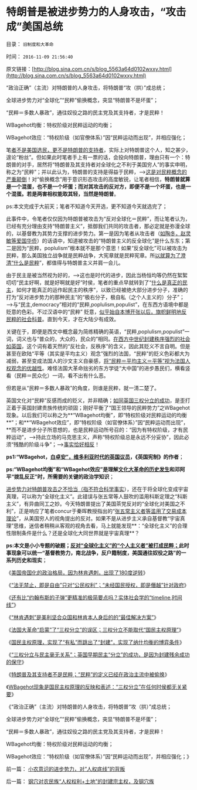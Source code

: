 # 特朗普是被进步势力的人身攻击，“攻击成”美国总统

目录： `旧制度和大革命` 

时间： `2016-11-09 21:56:40` 

原文链接：[http://blog.sina.com.cn/s/blog_5563a64d0102wxxy.html](http://blog.sina.com.cn/s/blog_5563a64d0102wxxy.html)

“政治正确”（主流）对特朗普的人身攻击，将特朗普“攻（拱）”成总统；

全球进步势力对“全球化”“民粹”偷换概念，突显“特朗普不是坏蛋”；

“民粹＝多数人暴政”，通往奴役之路的民主党及其支持者，才是民粹！

WBagehot均衡：特权阶级对民粹运动的均衡；

WBagehot效应：“特权阶级（如官僚体系）”因“民粹运动而出现”，并相应强化；

笔[者不是美国选民，更不是特朗普的支持者](http://darthvad.blog.sohu.com/323218188.html)，实际上对特朗普这个人，知之甚少，遑论“粉丝”。但如果此时笔者手上有一票的话，会投向特朗普，理由只有一个：特朗普的对手，居然将“特朗普及其支持者对全球化之不利于美国穷人”的事实申明，称之为“民粹”；并以此认为，特朗普的支持是得益于民粹，——>[这是对民粹概念的严重颠倒](../../../2013/6/16/民粹概念，民粹不受道德指责，民粹必定认为自已是正义的.md)！对“偷换概念”用于意识形态攻击的高度敏锐，让笔者相信，**特朗普就算是一个混蛋，也不是一个坏蛋；而对其攻击的反对方，即便不是一个坏蛋，也是一个混蛋。若是两害相权能取其轻，当然是特朗普**。

ps:本文完成于大前天；笔者不知道今天开选，更不知道今天就选完了；

此事件中，令笔者仅仅因为特朗普被攻击为“反对全球化＝民粹”，而让笔者认为，已经有充分理由支持“特朗普主义”，抵御我们共同的攻击者，那必定就是弥漫全球的，以基督教为其势力支撑的进步势力。第一是因为笔者从攻击者（[如陶冬，赵灵敏等爱国华侨](http://www.ftchinese.com/story/001069779?page=1)）的话语中，知道被攻击的“特朗普主义的反全球化”是什么东东；第二是因为“民粹，poplulism”根本就不是那个意思！如果“反全球化”可以被攻击为民粹，那么美国独立战争就是民粹战争，大宪章就是民粹宪章。所[以就算为了澄清“什么是民粹](http://darthvad.blog.163.com/blog/static/53399470201691791443867/)”，都值得与特朗普主义并肩一会儿。

由于民主是被当然视为好的，——>这也是时代的进步，因此当杨恒均等仍然在絮絮叨叨“民主好啊，就是好啊就是好”时侯，笔者的重点早就转到了“[什么是真正的民主](../../../2009/10/27/讨论集：什么是democracy？什么不是？.md)，如何才能真正的运作起民主的秩序”，以致已经被绝大部分进步分子，准确的打为“反对进步势力的那种民主”的“极右分子，极自私（之个人主义的）分子”；——>与“民主,democracy”相对的“民粹,poplulism,populist”，在东西方语境中都是贬意的色彩。不过汉语中的“民粹”
贬意，[似乎始自本博开张以后，旗帜鲜明地反民粹的社会科普](../../../2009/9/24/为什么说民粹就是极左.md)。直到今天，才在大陆少有成效。

关键在于，即便是西文中概念最为简练精确的英语，“民粹,poplulism,populist”一词，词义也与“普众的，大众的，民众的”相同。[在西方中世纪封建秩序强烈的社会如英国](../../../2012/12/27/英国是中世纪最专制集权的欧洲国家.md)，这个词有着天然的“反社会，反秩序”的含义，因此其贬义不言自明。但是甚至在欧陆“平等（其实是平均主义）观念”强烈的法国，“民粹”的贬义色彩都大为减弱，甚至变成法国人的沙文主义自豪感，[将“民粹＝平均主义＝平等”视为法国人权观念的优越性](../../../2015/11/23/欧洲大陆反资本主义的传统，美国左派反私权的政治风险；.md)。难怪法国大革命拙劣的东方学徒“大中国”的进步愚民们，横看竖看（民粹＝民众化）一词，看不出有什么恶。

但若是从“民粹＝多数人暴政”的角度，则谁是民粹，就一清二楚了。

英国文化对“民粹”反感而成的贬义，并非精确；[如同英国三权分立的成功](http://darthvad.blog.163.com/blog/static/5339947020119305458185/)，是歪打正着于英国封建贵族传统的顽固；刚好平衡了“国王领导的民粹势力”之WBagehot现象。以后我们可以称之为**“WBagehot均衡”，即“特权阶级对民粹运动的均衡**”；和**“WBagehot效应”，即“特权阶级（如官僚体系）”因“民粹运动而出现”，**而不是进步分子所意想的，也是民粹运动所号召的：“因为有特权阶级，才有民粹运动”，——>持此立场的马克思主义，声称“特权阶级总是永远不分妥协”，因此必须“残酷的阶级斗争”；——>[事实恰好相反](../../../2016/9/14/不可能与“一盘散沙的民粹”讲道理，更遑论“讲科学”；.md)！

**ps1:“WBagehot，[白卓安”，维多利亚时代的英国议员](../../../2011/11/14/《英国宪制》中的贵族情结和马克思的剥削阶级.md)，《英国宪制》的作者**；

**ps:“WBagehot均衡”和“WBagehot效应”是理解[文化大革命的历史发生](../../../2009/7/3/看看毛主席是怎样发动文革反腐的.md)和邓阿平“拨乱反正”时，所需要的关键的政治学知识**；

[进步势力对特朗普攻击之不恰当（指不符合科学事实](../../../2016/11/7/特朗普及其支持者不是民粹，希拉里的政党整个路线都是民粹.md)），还在于将全球化变成宇宙真理，可以称为“全球化主义”。此错误与张五常等人鼓吹的滥用科斯定理之“科斯主义”，有异曲同工之妙。今天特朗普提出了美国茶党反对的“全球化对美国之不利”，正是响应了笔者concur于秦晖教授指出的“[张五常主义者等滥用了交易成本理论](http://blog.sina.com.cn/s/blog_4a01359b0102wy5x.html)”，从美国穷人的视角提出的反对。如果不是从进步主义承自基督教“宇宙真理”思维，迷信者稍稍从客观的视角去看，马上就能发现**：“全球化主义”的合理性限制条件是什么？还是全球化大同世界就是宇宙真理**？

**ps:本文是小小专题的破题；[反对“全球化主义”的“个人主义者”被打成民粹；](../../../2009/5/3/全球化黄宗羲定律：汇率高，百姓苦；低，百姓苦.md)此时事现象可以统一“基督教势力，南北战争，反户籍制度，美国通往奴役之路”的一系列历史和现实**；

《[美国帝国化的政治格局，因为林肯遇刺，出现了180度逆转](../../../2016/10/31/林肯遇刺，美国政治格局大逆转.md)》

《[“法无禁止，即是自由”只对“公民权利”；“未经国民授权，即是僭越”针对政府](../../../2016/11/1/为什么“三纲五常”不是中国古代的“宪法，宪制”？.md)》

《[还有比“约翰布斯的子弹”更精准的极简要点吗？实体社会学的“timeline,时间线”](../../../2016/11/2/还有比“约翰布斯的子弹”更精准的极简要点吗？.md)》

《[“林肯遇刺”是美利坚合众国和林肯本人身后的的“最佳解决方案”](../../../2016/11/3/“林肯遇刺”是历史出路的“最佳解决方案”.md)》

《[法国大革命“启蒙”了“三权分立”的误区；三权分立不能取代“国民主权原理”](../../../2016/11/4/法国大革命“启蒙”了“三权分立”的误区；.md)》

《[国民主权原理，实现了“有私”而跳出了“封建”，实现了纳什均衡的博弈条件](../../../2016/11/5/“三权分立”的逻辑前提是“无私”或“封建”.md)》

《[“三权分立与民主毫无关系”；英国早期民主“分立”的成功，是因为封建残余成功的保守](../../../2016/11/6/观察美国大选，理解“三权分立与民主无关”，及西方左派的错误.md)》

《[特朗普及其支持者不是民粹；“民粹”的定义已经在政治主流中被偷换](../../../2016/11/7/特朗普及其支持者不是民粹，希拉里的政党整个路线都是民粹.md)》

《[WBagehot现象是国民主权原理的反映和表述：“三权分立”在任何时侯都无关紧要](../../../2016/11/8/“三权分立”在任何时侯都无关紧要.md)》

《“政治正确”（主流）对特朗普的人身攻击，将特朗普“攻（拱）”成总统；

全球进步势力对“全球化”“民粹”偷换概念，突显“特朗普不是坏蛋”；

“民粹＝多数人暴政”，通往奴役之路的民主党及其支持者，才是民粹！

WBagehot均衡：特权阶级对民粹运动的均衡；

WBagehot效应：“特权阶级（如官僚体系）”因“民粹运动而出现”，并相应强化；》

前一篇： [小农意识的进步势力，对“人权底线”的背叛](../../../2016/11/9/小农意识的进步势力，对“人权底线”的背叛.md)

后一篇： [钢穴对农民族“人权权利+土地”的封建宗主权，及钢穴族](../../../2016/11/8/钢穴对农民族“人权权利+土地”的封建宗主权，及钢穴族.md)


